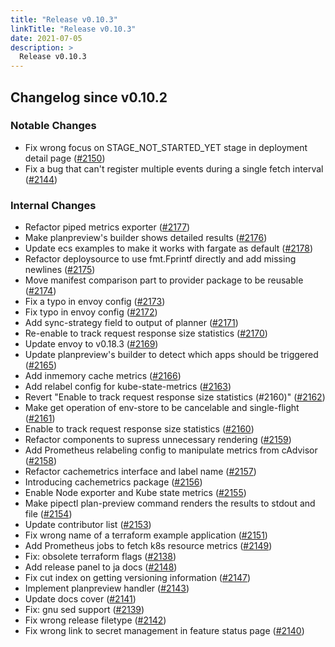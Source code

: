 ```yaml
---
title: "Release v0.10.3"
linkTitle: "Release v0.10.3"
date: 2021-07-05
description: >
  Release v0.10.3
---
```


## Changelog since v0.10.2

### Notable Changes
* Fix wrong focus on STAGE_NOT_STARTED_YET stage in deployment detail page ([#2150](https://github.com/pipe-cd/pipecd/pull/2150))
* Fix a bug that can't register multiple events during a single fetch interval ([#2144](https://github.com/pipe-cd/pipecd/pull/2144))

### Internal Changes
* Refactor piped metrics exporter ([#2177](https://github.com/pipe-cd/pipecd/pull/2177))
* Make planpreview's builder shows detailed results ([#2176](https://github.com/pipe-cd/pipecd/pull/2176))
* Update ecs examples to make it works with fargate as default ([#2178](https://github.com/pipe-cd/pipecd/pull/2178))
* Refactor deploysource to use fmt.Fprintf directly and add missing newlines ([#2175](https://github.com/pipe-cd/pipecd/pull/2175))
* Move manifest comparison part to provider package to be reusable ([#2174](https://github.com/pipe-cd/pipecd/pull/2174))
* Fix a typo in envoy config ([#2173](https://github.com/pipe-cd/pipecd/pull/2173))
* Fix typo in envoy config ([#2172](https://github.com/pipe-cd/pipecd/pull/2172))
* Add sync-strategy field to output of planner ([#2171](https://github.com/pipe-cd/pipecd/pull/2171))
* Re-enable to track request response size statistics ([#2170](https://github.com/pipe-cd/pipecd/pull/2170))
* Update envoy to v0.18.3 ([#2169](https://github.com/pipe-cd/pipecd/pull/2169))
* Update planpreview's builder to detect which apps should be triggered ([#2165](https://github.com/pipe-cd/pipecd/pull/2165))
* Add inmemory cache metrics ([#2166](https://github.com/pipe-cd/pipecd/pull/2166))
* Add relabel config for kube-state-metrics ([#2163](https://github.com/pipe-cd/pipecd/pull/2163))
* Revert "Enable to track request response size statistics (#2160)" ([#2162](https://github.com/pipe-cd/pipecd/pull/2162))
* Make get operation of env-store to be cancelable and single-flight ([#2161](https://github.com/pipe-cd/pipecd/pull/2161))
* Enable to track request response size statistics ([#2160](https://github.com/pipe-cd/pipecd/pull/2160))
* Refactor components to supress unnecessary rendering ([#2159](https://github.com/pipe-cd/pipecd/pull/2159))
* Add Prometheus relabeling config to manipulate metrics from cAdvisor ([#2158](https://github.com/pipe-cd/pipecd/pull/2158))
* Refactor cachemetrics interface and label name ([#2157](https://github.com/pipe-cd/pipecd/pull/2157))
* Introducing cachemetrics package ([#2156](https://github.com/pipe-cd/pipecd/pull/2156))
* Enable Node exporter and Kube state metrics ([#2155](https://github.com/pipe-cd/pipecd/pull/2155))
* Make pipectl plan-preview command renders the results to stdout and file ([#2154](https://github.com/pipe-cd/pipecd/pull/2154))
* Update contributor list ([#2153](https://github.com/pipe-cd/pipecd/pull/2153))
* Fix wrong name of a terraform example application ([#2151](https://github.com/pipe-cd/pipecd/pull/2151))
* Add Prometheus jobs to fetch k8s resource metrics ([#2149](https://github.com/pipe-cd/pipecd/pull/2149))
* Fix: obsolete terraform flags ([#2138](https://github.com/pipe-cd/pipecd/pull/2138))
* Add release panel to ja docs ([#2148](https://github.com/pipe-cd/pipecd/pull/2148))
* Fix cut index on getting versioning information ([#2147](https://github.com/pipe-cd/pipecd/pull/2147))
* Implement planpreview handler ([#2143](https://github.com/pipe-cd/pipecd/pull/2143))
* Update docs cover ([#2141](https://github.com/pipe-cd/pipecd/pull/2141))
* Fix: gnu sed support ([#2139](https://github.com/pipe-cd/pipecd/pull/2139))
* Fix wrong release filetype ([#2142](https://github.com/pipe-cd/pipecd/pull/2142))
* Fix wrong link to secret management in feature status page ([#2140](https://github.com/pipe-cd/pipecd/pull/2140))
